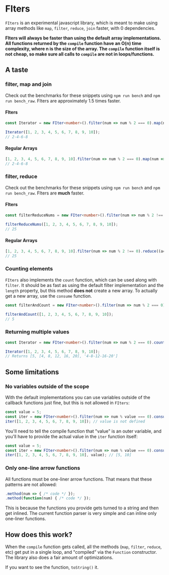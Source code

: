 # FIters

`FIters` is an experimental javascript library, which is meant to make using array methods like `map`, `filter`, `reduce`, `join` faster, with 0 dependencies.

**FIters will always be faster than using the default array implementations. All functions returned by the `compile` function have an O(n) time complexity, where n is the size of the array. The `compile` function itself is not cheap, so make sure all calls to `compile` are not in loops/functions.**

## A taste

### filter, map and join

Check out the benchmarks for these snippets using `npm run bench` and `npm run bench_raw`. FIters are approximately 1.5 times faster.

#### FIters

```ts
const Iterator = new FIter<number>().filter(num => num % 2 === 0).map(num => num * 2).join("-").compile();

Iterator([1, 2, 3, 4, 5, 6, 7, 8, 9, 10]);
// 2-4-6-8
```

#### Regular Arrays

```ts
[1, 2, 3, 4, 5, 6, 7, 8, 9, 10].filter(num => num % 2 === 0).map(num => num * 2).join("-");
// 2-4-6-8
```

### filter, reduce

Check out the benchmarks for these snippets using `npm run bench` and `npm run bench_raw`. FIters are **much** faster.

#### FIters

```ts
const filterReduceNums = new FIter<number>().filter(num => num % 2 !== 0).reduce((acc, num) => acc + num, 0).compile();

filterReduceNums([1, 2, 3, 4, 5, 6, 7, 8, 9, 10]);
// 25
```

#### Regular Arrays

```ts
[1, 2, 3, 4, 5, 6, 7, 8, 9, 10].filter(num => num % 2 !== 0).reduce((acc, num) => acc + num, 0);
// 25
```

### Counting elements

`FIters` also implements the `count` function, which can be used along with `filter`. It should be as fast as using the default filter implementation and the `length` property, but this method **does not** create a new array. To actually get a new array, use the `consume` function.

```ts
const filterAndCount = new FIter<number>().filter(num => num % 2 === 0).count().compile();

filterAndCount([1, 2, 3, 4, 5, 6, 7, 8, 9, 10]);
// 5
```

### Returning multiple values

```ts
const Iterator = new FIter<number>().filter(num => num % 2 === 0).count().map(num => num * 2).consume().join("-").compile();

Iterator([1, 2, 3, 4, 5, 6, 7, 8, 9, 10]);
// Returns [5, [4, 8, 12, 16, 20], '4-8-12-16-20']
```

## Some limitations

### No variables outside of the scope

With the default implementations you can use variables outside of the callback functions just fine, but this is not allowed in `FIters`:

```ts
const value = 5;
const iter = new FIter<number>().filter(num => num % value === 0).consume().compile();
iter([1, 2, 3, 4, 5, 6, 7, 8, 9, 10]); // value is not defined
```

You'll need to tell the compile function that "value" is an outer variable, and you'll have to provide the actual value in the `iter` function itself:

```ts
const value = 5;
const iter = new FIter<number>().filter(num => num % value === 0).consume().compile("value");
iter([1, 2, 3, 4, 5, 6, 7, 8, 9, 10], value); // [5, 10]
```

### Only one-line arrow functions

All functions must be one-liner arrow functions. That means that these patterns are not allowed:

```js
.method(num => { /* code */ });
.method(function(num) { /* code */ });
```

This is because the functions you provide gets turned to a string and then get inlined. The current function parser is very simple and can inline only one-liner functions. 

## How does this work?

When the `compile` function gets called, all the methods (`map`, `filter`, `reduce`, etc) get put in a single loop, and "compiled" via the `Function` constructor. The library also does a fair amount of optimizations. 

If you want to see the function, `toString()` it.